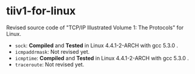 # tiiv1-for-linux
Revised source code of  "TCP/IP Illustrated Volume 1: The Protocols"  for Linux.

* `sock`: **Compiled** and **Tested** in Linux 4.4.1-2-ARCH with gcc 5.3.0 .
* `icmpaddrmask`: Not revised yet.
* `icmptime`: **Compiled** and **Tested** in Linux 4.4.1-2-ARCH with gcc 5.3.0 .
* `traceroute`: Not revised yet.
